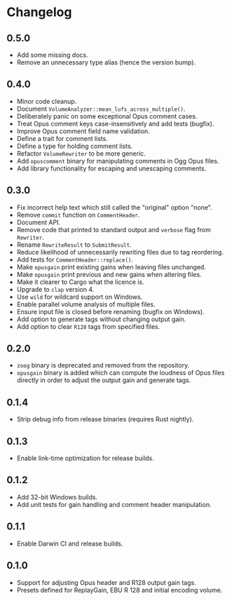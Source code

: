 # Changelog

## 0.5.0

* Add some missing docs.
* Remove an unnecessary type alias (hence the version bump).

## 0.4.0

* Minor code cleanup.
* Document `VolumeAnalyzer::mean_lufs_across_multiple()`.
* Deliberately panic on some exceptional Opus comment cases.
* Treat Opus comment keys case-insensitively and add tests (bugfix).
* Improve Opus comment field name validation.
* Define a trait for comment lists.
* Define a type for holding comment lists.
* Refactor `VolumeRewriter` to be more generic.
* Add `opuscomment` binary for manipulating comments in Ogg Opus files.
* Add library functionality for escaping and unescaping comments.

## 0.3.0

* Fix incorrect help text which still called the "original" option "none".
* Remove `commit` function on `CommentHeader`.
* Document API.
* Remove code that printed to standard output and `verbose` flag from `Rewriter`.
* Rename `RewriteResult` to `SubmitResult`.
* Reduce likelihood of unnecessarily rewriting files due to tag reordering.
* Add tests for `CommentHeader::replace()`.
* Make `opusgain` print existing gains when leaving files unchanged.
* Make `opusgain` print previous and new gains when altering files.
* Make it clearer to Cargo what the licence is.
* Upgrade to `clap` version 4.
* Use `wild` for wildcard support on Windows.
* Enable parallel volume analysis of multiple files.
* Ensure input file is closed before renaming (bugfix on Windows).
* Add option to generate tags without changing output gain.
* Add option to clear `R128` tags from specified files.

## 0.2.0

* `zoog` binary is deprecated and removed from the repository.
* `opusgain` binary is added which can compute the loudness of Opus files
  directly in order to adjust the output gain and generate tags.

## 0.1.4

* Strip debug info from release binaries (requires Rust nightly).

## 0.1.3

* Enable link-time optimization for release builds.

## 0.1.2

* Add 32-bit Windows builds.
* Add unit tests for gain handling and comment header manipulation.

## 0.1.1

* Enable Darwin CI and release builds.

## 0.1.0

* Support for adjusting Opus header and R128 output gain tags.
* Presets defined for ReplayGain, EBU R 128 and initial encoding volume.
